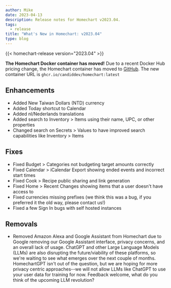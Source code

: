 ```yaml
---
author: Mike
date: 2023-04-13
description: Release notes for Homechart v2023.04.
tags:
  - release
title: "What's New in Homechart: v2023.04"
type: blog
---
```


{{< homechart-release version="2023.04" >}}

**The Homechart Docker container has moved!**  Due to a recent Docker Hub pricing change, the Homechart container has moved to [GitHub](https://github.com/candiddev/homechart/pkgs/container/homechart).  The new container URL is `ghcr.io/candiddev/homechart:latest`

## Enhancements

- Added New Taiwan Dollars (NTD) currency
- Added Today shortcut to Calendar
- Added nl/Nederlands translations
- Added search to Inventory > Items using their name, UPC, or other properties
- Changed search on Secrets > Values to have improved search capabilities like Inventory > Items

## Fixes

- Fixed Budget > Categories not budgeting target amounts correctly
- Fixed Calendar > iCalendar Export showing ended events and incorrect start times
- Fixed Cook > Recipe public sharing and link generation
- Fixed Home > Recent Changes showing items that a user doesn't have access to
- Fixed currencies missing prefixes (we think this was a bug, if you preferred it the old way, please contact us!)
- Fixed a few Sign In bugs with self hosted instances

## Removals

- Removed Amazon Alexa and Google Assistant from Homechart due to Google removing our Google Assistant interface, privacy concerns, and an overall lack of usage.  ChatGPT and other Large Language Models (LLMs) are also disrupting the future/viability of these platforms, so we're waiting to see what emerges over the next couple of months.  HomechartGPT isn't out of the question, but we are hoping for more privacy centric approaches--we will not allow LLMs like ChatGPT to use your user data for training for now.  Feedback welcome, what do you think of the upcoming LLM revolution?
